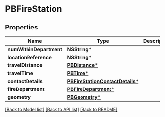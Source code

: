 # PBFireStation

## Properties
Name | Type | Description | Notes
------------ | ------------- | ------------- | -------------
**numWithinDepartment** | **NSString*** |  | [optional] 
**locationReference** | **NSString*** |  | [optional] 
**travelDistance** | [**PBDistance***](PBDistance.md) |  | [optional] 
**travelTime** | [**PBTime***](PBTime.md) |  | [optional] 
**contactDetails** | [**PBFireStationContactDetails***](PBFireStationContactDetails.md) |  | [optional] 
**fireDepartment** | [**PBFireDepartment***](PBFireDepartment.md) |  | [optional] 
**geometry** | [**PBGeometry***](PBGeometry.md) |  | [optional] 

[[Back to Model list]](../README.md#documentation-for-models) [[Back to API list]](../README.md#documentation-for-api-endpoints) [[Back to README]](../README.md)


